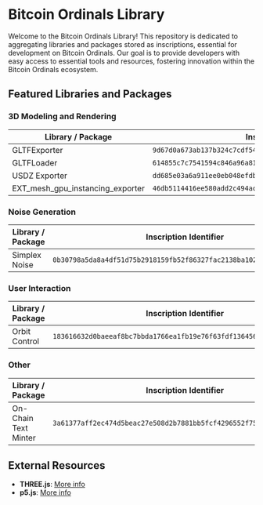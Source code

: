 # Bitcoin Ordinals Library

Welcome to the Bitcoin Ordinals Library! This repository is dedicated to aggregating libraries and packages stored as inscriptions, essential for development on Bitcoin Ordinals. Our goal is to provide developers with easy access to essential tools and resources, fostering innovation within the Bitcoin Ordinals ecosystem.

## Featured Libraries and Packages

### 3D Modeling and Rendering

| Library / Package                         | Inscription Identifier                                     |
|-------------------------------------------|------------------------------------------------------------|
| GLTFExporter                              | `9d67d0a673ab137b324c7cdf54502e4cdfe556dab2843d29a90b1e3ac61bab31i0` |
| GLTFLoader                                | `614855c7c7541594c846a96a81db7bcedaff2831711e3b89670aba4c2fefb404i0` |
| USDZ Exporter                             | `dd685e03a6a911ee0eb048efdbce01be4d7d9ef86adfd5850d0131037c75ba99i0` |
| EXT_mesh_gpu_instancing_exporter          | `46db5114416ee580add2c494ac475e40e363e8616d174eef7a0e4101c681b78bi0` |

### Noise Generation

| Library / Package                         | Inscription Identifier                                     |
|-------------------------------------------|------------------------------------------------------------|
| Simplex Noise                             | `0b30798a5da8a4df51d75b2918159fb52f86327fac2138ba1022213fedf71564i0` |

### User Interaction

| Library / Package                         | Inscription Identifier                                     |
|-------------------------------------------|------------------------------------------------------------|
| Orbit Control                             | `183616632d0baeeaf8bc7bbda1766ea1fb19e76f63fdf136456e075bf19ed08di0` |

### Other

| Library / Package                         | Inscription Identifier                                     |
|-------------------------------------------|------------------------------------------------------------|
| On-Chain Text Minter                      | `3a61377aff2ec474d5beac27e508d2b7881bb5fcf4296552f75f51442eed2891i0` |

## External Resources

- **THREE.js**: [More info](https://github.com/metagood/OCM-Dimensions)
- **p5.js**: [More info](https://github.com/metagood/OCM-Dimensions)
